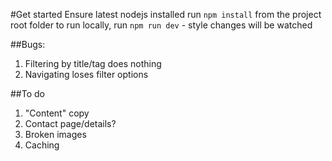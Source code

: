 #Get started
Ensure latest nodejs installed
run `npm install` from the project root folder
to run locally, run `npm run dev` - style changes will be watched

##Bugs:

1. Filtering by title/tag does nothing
2. Navigating loses filter options

##To do
1. "Content" copy
2. Contact page/details?
3. Broken images
4. Caching